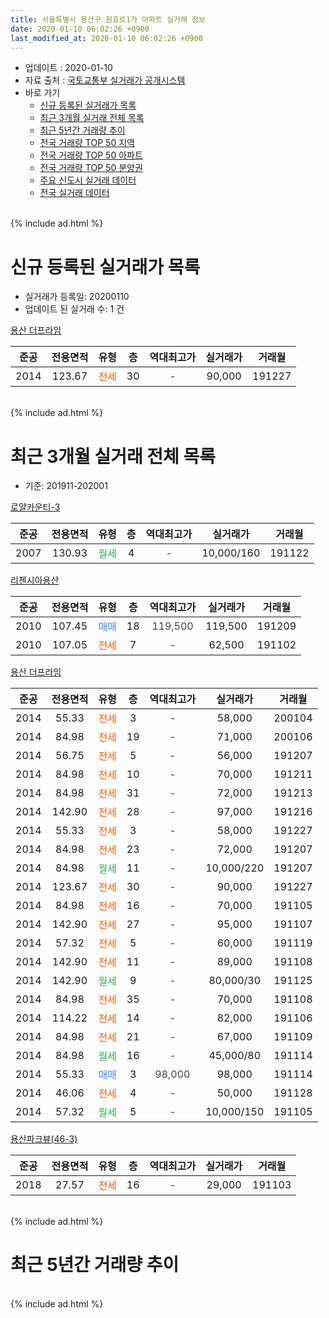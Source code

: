 ```yaml
---
title: 서울특별시 용산구 원효로1가 아파트 실거래 정보
date: 2020-01-10 06:02:26 +0900
last_modified_at: 2020-01-10 06:02:26 +0900
---
```


* 업데이트 : 2020-01-10
* 자료 출처 : [국토교통부 실거래가 공개시스템](http://rt.molit.go.kr)
* 바로 가기
    * [신규 등록된 실거래가 목록](#신규-등록된-실거래가-목록)
    * [최근 3개월 실거래 전체 목록](#최근-3개월-실거래-전체-목록)
    * [최근 5년간 거래량 추이](#최근-5년간-거래량-추이)
    * [전국 거래량 TOP 50 지역](https://inasie.github.io/apt-trade-info/최근-3개월-전국에서-가장-거래가-많이-발생한-지역)
    * [전국 거래량 TOP 50 아파트](https://inasie.github.io/apt-trade-info/최근-3개월-전국에서-가장-거래가-많이-발생한-아파트)
    * [전국 거래량 TOP 50 분양권](https://inasie.github.io/apt-trade-info/최근-3개월-전국에서-가장-거래가-많이-발생한-분양권)
    * [주요 신도시 실거래 데이터](https://inasie.github.io/apt-trade-info/주요-신도시)
    * [전국 실거래 데이터](https://inasie.github.io/apt-trade-info/전국)
<br>
{% include ad.html %}
<br>

# 신규 등록된 실거래가 목록
* 실거래가 등록일: 20200110
* 업데이트 된 실거래 수: 1 건


[용산 더프라임](https://search.naver.com/search.naver?query=%EC%84%9C%EC%9A%B8%ED%8A%B9%EB%B3%84%EC%8B%9C+%EC%9A%A9%EC%82%B0%EA%B5%AC+%EC%9B%90%ED%9A%A8%EB%A1%9C1%EA%B0%80+%EC%9A%A9%EC%82%B0+%EB%8D%94%ED%94%84%EB%9D%BC%EC%9E%84)

|준공|전용면적|유형|층|역대최고가|실거래가|거래월|
|:---:|:---:|:---:|:---:|:---:|:---:|:---:|
|2014|123.67|<span style="color:#ff5a00">전세</span>|30|<span style="color:#444444">-</span>|90,000|191227|


<br>
{% include ad.html %}
<br>

# 최근 3개월 실거래 전체 목록
* 기준: 201911-202001


[로얄카운티-3](https://search.naver.com/search.naver?query=%EC%84%9C%EC%9A%B8%ED%8A%B9%EB%B3%84%EC%8B%9C+%EC%9A%A9%EC%82%B0%EA%B5%AC+%EC%9B%90%ED%9A%A8%EB%A1%9C1%EA%B0%80+%EB%A1%9C%EC%96%84%EC%B9%B4%EC%9A%B4%ED%8B%B0-3)

|준공|전용면적|유형|층|역대최고가|실거래가|거래월|
|:---:|:---:|:---:|:---:|:---:|:---:|:---:|
|2007|130.93|<span style="color:#34a853">월세</span>|4|<span style="color:#444444">-</span>|10,000/160|191122|

[리첸시아용산](https://search.naver.com/search.naver?query=%EC%84%9C%EC%9A%B8%ED%8A%B9%EB%B3%84%EC%8B%9C+%EC%9A%A9%EC%82%B0%EA%B5%AC+%EC%9B%90%ED%9A%A8%EB%A1%9C1%EA%B0%80+%EB%A6%AC%EC%B2%B8%EC%8B%9C%EC%95%84%EC%9A%A9%EC%82%B0)

|준공|전용면적|유형|층|역대최고가|실거래가|거래월|
|:---:|:---:|:---:|:---:|:---:|:---:|:---:|
|2010|107.45|<span style="color:#4285f3">매매</span>|18|<span style="color:#444444">119,500</span>|119,500|191209|
|2010|107.05|<span style="color:#ff5a00">전세</span>|7|<span style="color:#444444">-</span>|62,500|191102|

[용산 더프라임](https://search.naver.com/search.naver?query=%EC%84%9C%EC%9A%B8%ED%8A%B9%EB%B3%84%EC%8B%9C+%EC%9A%A9%EC%82%B0%EA%B5%AC+%EC%9B%90%ED%9A%A8%EB%A1%9C1%EA%B0%80+%EC%9A%A9%EC%82%B0+%EB%8D%94%ED%94%84%EB%9D%BC%EC%9E%84)

|준공|전용면적|유형|층|역대최고가|실거래가|거래월|
|:---:|:---:|:---:|:---:|:---:|:---:|:---:|
|2014|55.33|<span style="color:#ff5a00">전세</span>|3|<span style="color:#444444">-</span>|58,000|200104|
|2014|84.98|<span style="color:#ff5a00">전세</span>|19|<span style="color:#444444">-</span>|71,000|200106|
|2014|56.75|<span style="color:#ff5a00">전세</span>|5|<span style="color:#444444">-</span>|56,000|191207|
|2014|84.98|<span style="color:#ff5a00">전세</span>|10|<span style="color:#444444">-</span>|70,000|191211|
|2014|84.98|<span style="color:#ff5a00">전세</span>|31|<span style="color:#444444">-</span>|72,000|191213|
|2014|142.90|<span style="color:#ff5a00">전세</span>|28|<span style="color:#444444">-</span>|97,000|191216|
|2014|55.33|<span style="color:#ff5a00">전세</span>|3|<span style="color:#444444">-</span>|58,000|191227|
|2014|84.98|<span style="color:#ff5a00">전세</span>|23|<span style="color:#444444">-</span>|72,000|191207|
|2014|84.98|<span style="color:#34a853">월세</span>|11|<span style="color:#444444">-</span>|10,000/220|191207|
|2014|123.67|<span style="color:#ff5a00">전세</span>|30|<span style="color:#444444">-</span>|90,000|191227|
|2014|84.98|<span style="color:#ff5a00">전세</span>|16|<span style="color:#444444">-</span>|70,000|191105|
|2014|142.90|<span style="color:#ff5a00">전세</span>|27|<span style="color:#444444">-</span>|95,000|191107|
|2014|57.32|<span style="color:#ff5a00">전세</span>|5|<span style="color:#444444">-</span>|60,000|191119|
|2014|142.90|<span style="color:#ff5a00">전세</span>|11|<span style="color:#444444">-</span>|89,000|191108|
|2014|142.90|<span style="color:#34a853">월세</span>|9|<span style="color:#444444">-</span>|80,000/30|191125|
|2014|84.98|<span style="color:#ff5a00">전세</span>|35|<span style="color:#444444">-</span>|70,000|191108|
|2014|114.22|<span style="color:#ff5a00">전세</span>|14|<span style="color:#444444">-</span>|82,000|191106|
|2014|84.98|<span style="color:#ff5a00">전세</span>|21|<span style="color:#444444">-</span>|67,000|191109|
|2014|84.98|<span style="color:#34a853">월세</span>|16|<span style="color:#444444">-</span>|45,000/80|191114|
|2014|55.33|<span style="color:#4285f3">매매</span>|3|<span style="color:#444444">98,000</span>|98,000|191114|
|2014|46.06|<span style="color:#ff5a00">전세</span>|4|<span style="color:#444444">-</span>|50,000|191128|
|2014|57.32|<span style="color:#34a853">월세</span>|5|<span style="color:#444444">-</span>|10,000/150|191105|

[용산파크뷰(46-3)](https://search.naver.com/search.naver?query=%EC%84%9C%EC%9A%B8%ED%8A%B9%EB%B3%84%EC%8B%9C+%EC%9A%A9%EC%82%B0%EA%B5%AC+%EC%9B%90%ED%9A%A8%EB%A1%9C1%EA%B0%80+%EC%9A%A9%EC%82%B0%ED%8C%8C%ED%81%AC%EB%B7%B0%2846-3%29)

|준공|전용면적|유형|층|역대최고가|실거래가|거래월|
|:---:|:---:|:---:|:---:|:---:|:---:|:---:|
|2018|27.57|<span style="color:#ff5a00">전세</span>|16|<span style="color:#444444">-</span>|29,000|191103|


<br>
{% include ad.html %}
<br>

# 최근 5년간 거래량 추이


<div style="width:100%;">
    <canvas id="deal_progress" height="200"></canvas>
</div>

<script>
new Chart(document.getElementById("deal_progress"), {
    type: 'line',
    data: {
        labels: ['201501','201502','201503','201504','201505','201506','201507','201508','201509','201510','201511','201512','201601','201602','201603','201604','201605','201606','201607','201608','201609','201610','201611','201612','201701','201702','201703','201704','201705','201706','201707','201708','201709','201710','201711','201712','201801','201802','201803','201804','201805','201806','201807','201808','201809','201810','201811','201812','201901','201902','201903','201904','201905','201906','201907','201908','201909','201910','201911','201912','202001'],
        datasets: [{
            label: '매매',
            pointRadius: 1,
            data: [0, 3, 1, 4, 2, 6, 1, 1, 2, 6, 2, 4, 1, 3, 3, 5, 12, 19, 5, 1, 64, 5, 24, 2, 1, 0, 23, 0, 27, 8, 13, 2, 3, 2, 4, 6, 16, 8, 5, 4, 2, 0, 5, 8, 2, 0, 2, 3, 0, 0, 1, 2, 0, 0, 3, 4, 1, 7, 1, 1, 0],
            borderColor: "rgba(255, 201, 14, 1)",
            backgroundColor: "rgba(255, 201, 14, 0.5)",
            fill: false,
            lineTension: 0
        },{
            label: '전월세',
            pointRadius: 1,
            data: [3, 4, 2, 3, 3, 3, 2, 5, 1, 3, 8, 9, 11, 7, 8, 7, 4, 9, 5, 5, 8, 6, 3, 4, 2, 1, 1, 2, 3, 6, 7, 5, 3, 8, 5, 13, 20, 5, 9, 22, 20, 19, 12, 6, 5, 11, 9, 10, 6, 8, 10, 5, 10, 10, 16, 4, 17, 15, 14, 8, 2],
            borderColor: "rgba(0, 141, 185, 1)",
            backgroundColor: "rgba(0, 141, 185, 0.5)",
            fill: false,
            lineTension: 0
        }
        ]
    },
    options: {
        responsive: true,
        title: {
            display: false
        },
        tooltips: {
            mode: 'index',
            intersect: false
        },
        hover: {
            mode: 'nearest',
            intersect: true
        },
        scales: {
            xAxes: [{
                display: true,
                scaleLabel: {
                    display: true,
                    labelString: '년/월'
                }
            }],
            yAxes: [{
                display: true,
                ticks: {
                    suggestedMin: 0,
                },
                scaleLabel: {
                    display: true,
                    labelString: '실거래 수'
                }
            }]
        }
    }
});

</script>


<br>
{% include ad.html %}
<br>

